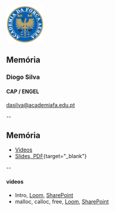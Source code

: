 <img src="img/afa.png" height="100">


## Memória

### Diogo Silva
####  CAP / ENGEL
dasilva@academiafa.edu.pt

<!-- .slide: data-background="Cornsilk" id="memory" -->

--

## Memória


- [Videos](#videos)
- [Slides, PDF](../pdf/12_memoria.pptx.pdf){target="_blank"}

--

#### videos

- Intro, [Loom](https://www.loom.com/share/2c9e5aa739764e05a8cb664ad0d5afef), [SharePoint](https://academiafaedupt.sharepoint.com/:v:/s/PROG_GERAL/ETOY2CT6fItCq5puj37XmCoBXsxgD4y83VAKejGOrgV4OQ?e=CymNfq)
- malloc, calloc, free, [Loom](https://www.loom.com/share/35d2a5b215e84870889b33be33f2ef27), [SharePoint](https://academiafaedupt.sharepoint.com/:v:/s/PROG_GERAL/EQFff4qsSb9Dn-ReH2UCUWYB2bMqoVvixznqL5trHK9Nww?e=0VglTO)
